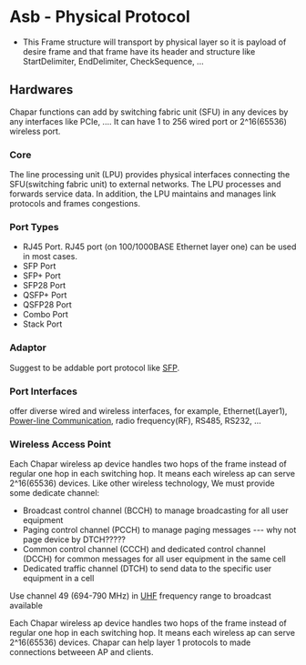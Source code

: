 # Asb - Physical Protocol

- This Frame structure will transport by physical layer so it is payload of desire frame and that frame have its header and structure like StartDelimiter, EndDelimiter, CheckSequence, ...

## Hardwares
Chapar functions can add by switching fabric unit (SFU) in any devices by any interfaces like PCIe, .... It can have 1 to 256 wired port or 2^16(65536) wireless port. 

### Core
The line processing unit (LPU) provides physical interfaces connecting the SFU(switching fabric unit) to external networks. The LPU processes and forwards service data. In addition, the LPU maintains and manages link protocols and frames congestions.

### Port Types
- RJ45 Port. RJ45 port (on 100/1000BASE Ethernet layer one) can be used in most cases.
- SFP Port
- SFP+ Port
- SFP28 Port
- QSFP+ Port
- QSFP28 Port
- Combo Port
- Stack Port

### Adaptor
Suggest to be addable port protocol like [SFP](https://en.wikipedia.org/wiki/Small_form-factor_pluggable_transceiver).

### Port Interfaces
offer diverse wired and wireless interfaces, for example, Ethernet(Layer1), [Power-line Communication](https://en.wikipedia.org/wiki/Power-line_communication), radio frequency(RF), RS485, RS232, ...

### Wireless Access Point
Each Chapar wireless ap device handles two hops of the frame instead of regular one hop in each switching hop. It means each wireless ap can serve 2^16(65536) devices.
Like other wireless technology, We must provide some dedicate channel:
- Broadcast control channel (BCCH) to manage broadcasting for all user equipment
- Paging control channel (PCCH) to manage paging messages --- why not page device by DTCH?????
- Common control channel (CCCH) and dedicated control channel (DCCH) for common messages for all user equipment in the same cell
- Dedicated traffic channel (DTCH) to send data to the specific user equipment in a cell

Use channel 49 (694-790 MHz) in [UHF](https://en.wikipedia.org/wiki/Ultra_high_frequency) frequency range to broadcast available 

Each Chapar wireless ap device handles two hops of the frame instead of regular one hop in each switching hop. It means each wireless ap can serve 2^16(65536) devices. Chapar can help layer 1 protocols to made connections betweeen AP and clients.